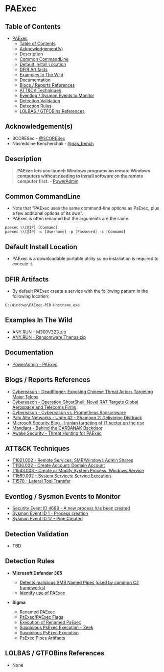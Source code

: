 # PAExec

## Table of Contents

- [PAExec](#paexec)
  - [Table of Contents](#table-of-contents)
  - [Acknowledgement(s)](#acknowledgements)
  - [Description](#description)
  - [Common CommandLine](#common-commandline)
  - [Default Install Location](#default-install-location)
  - [DFIR Artifacts](#dfir-artifacts)
  - [Examples In The Wild](#examples-in-the-wild)
  - [Documentation](#documentation)
  - [Blogs / Reports References](#blogs--reports-references)
  - [ATT&CK Techniques](#attck-techniques)
  - [Eventlog / Sysmon Events to Monitor](#eventlog--sysmon-events-to-monitor)
  - [Detection Validation](#detection-validation)
  - [Detection Rules](#detection-rules)
  - [LOLBAS / GTFOBins References](#lolbas--gtfobins-references)

## Acknowledgement(s)

- 3CORESec - [@3CORESec](https://twitter.com/3CORESec)
- Nasreddine Bencherchali - [@nas_bench](https://twitter.com/nas_bench)

## Description

> **PAExec lets you launch Windows programs on remote Windows computers without needing to install software on the remote computer first.** - [PowerAdmin](https://www.poweradmin.com/paexec/)

## Common CommandLine

- Note that "PAExec uses the same command-line options as PsExec, plus a few additonal options of its own".
- PAExec is often renamed but the arguments are the same.

```batch
paexec \\[@IP] [Command]
paexec \\[@IP] -u [Username] -p [Password] -s [Command]
```

## Default Install Location

- PAExec is a downloadable portable utility so no installation is required to execute it.

## DFIR Artifacts

- By default PAExec create a service with the following pattern in the following location:

```batch
C:\Windows\PAExec-PID-Hostname.exe
```

## Examples In The Wild

- [ANY.RUN - M300V323.zip](https://app.any.run/tasks/e3e86e64-2890-4ce8-b827-2918ca3c9355/)
- [ANY.RUN - Ransomware.Thanos.zip](https://app.any.run/tasks/3b3996ac-8891-4a9f-aa2f-0ba95b63973f/)

## Documentation

- [PowerAdmin - PAExec](https://www.poweradmin.com/paexec/)

## Blogs / Reports References

- [Cybereason - DeadRinger: Exposing Chinese Threat Actors Targeting Major Telcos](https://www.cybereason.com/blog/deadringer-exposing-chinese-threat-actors-targeting-major-telcos)
- [Cybereason - Operation GhostShell: Novel RAT Targets Global Aerospace and Telecoms Firms](https://www.cybereason.com/blog/operation-ghostshell-novel-rat-targets-global-aerospace-and-telecoms-firms)
- [Cybereason - Cybereason vs. Prometheus Ransomware](https://www.cybereason.com/blog/cybereason-vs.-prometheus-ransomware)
- [Palo Alto Networks - Unite 42 - Shamoon 2: Delivering Disttrack](https://unit42.paloaltonetworks.com/unit42-shamoon-2-delivering-disttrack/)
- [Microsoft Security Blog - Iranian targeting of IT sector on the rise](https://www.microsoft.com/security/blog/2021/11/18/iranian-targeting-of-it-sector-on-the-rise/)
- [Mandiant - Behind the CARBANAK Backdoor](https://www.mandiant.com/resources/behind-the-carbanak-backdoor)
- [Awake Security - Threat Hunting for PAExec](https://awakesecurity.com/blog/threat-hunting-for-paexec/)

## ATT&CK Techniques

- [T1021.002 - Remote Services: SMB/Windows Admin Shares](https://attack.mitre.org/techniques/T1021/002)
- [T1136.002 - Create Account: Domain Account](https://attack.mitre.org/techniques/T1136/002)
- [T1543.003 - Create or Modify System Process: Windows Service](https://attack.mitre.org/techniques/T1543/003)
- [T1569.002 - System Services: Service Execution](https://attack.mitre.org/techniques/T1021/002)
- [T1570 - Lateral Tool Transfer](https://attack.mitre.org/techniques/T1570)

## Eventlog / Sysmon Events to Monitor

- [Security Event ID 4688 - A new process has been created](https://www.ultimatewindowssecurity.com/securitylog/encyclopedia/event.aspx?eventID=4688)
- [Sysmon Event ID 1 - Process creation](https://www.ultimatewindowssecurity.com/securitylog/encyclopedia/event.aspx?eventid=90001)
- [Sysmon Event ID 17 - Pipe Created](https://www.ultimatewindowssecurity.com/securitylog/encyclopedia/event.aspx?eventid=90017)

## Detection Validation

- TBD

## Detection Rules

- **Microsoft Defender 365**
  - [Detects malicious SMB Named Pipes (used by common C2 frameworks)](https://github.com/microsoft/Microsoft-365-Defender-Hunting-Queries/blob/master/Command%20and%20Control/C2-NamedPipe.md)
  - [Identify use of PAExec](https://www.microsoft.com/security/blog/2021/11/18/iranian-targeting-of-it-sector-on-the-rise/)

- **Sigma**
  - [Renamed PAExec](https://github.com/SigmaHQ/sigma/blob/master/rules/windows/process_creation/win_susp_renamed_paexec.yml)
  - [PsExec/PAExec Flags](https://github.com/SigmaHQ/sigma/blob/master/rules/windows/process_creation/win_susp_psexex_paexec_flags.yml)
  - [Execution of Renamed PaExec](https://github.com/SigmaHQ/sigma/blob/master/rules/windows/process_creation/win_renamed_paexec.yml)
  - [Suspicious PsExec Execution - Zeek](https://github.com/SigmaHQ/sigma/blob/master/rules/network/zeek/zeek_smb_converted_win_susp_psexec.yml)
  - [Suspicious PsExec Execution](https://github.com/SigmaHQ/sigma/blob/master/rules/windows/builtin/win_susp_psexec.yml)
  - [PsExec Pipes Artifacts](https://github.com/SigmaHQ/sigma/blob/master/rules/windows/pipe_created/sysmon_psexec_pipes_artifacts.yml)

## LOLBAS / GTFOBins References

- None
